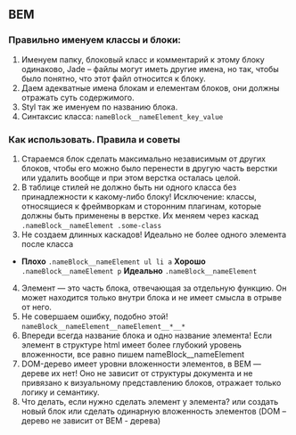 ## BEM

### Правильно именуем классы и блоки:
1. Именуем папку, блоковый класс и комментарий к этому блоку одинаково, Jade – файлы могут иметь другие имена, но так, чтобы было понятно, что этот файл относится к блоку.
2. Даем адекватные имена блокам и елементам блоков, они должны отражать суть содержимого.
3. Styl так же именуем по названию блока.
4. Синтаксис класса: 
`nameBlock__nameElement_key_value`

### Как использовать. Правила и советы
1. Стараемся блок сделать максимально независимым от других блоков, чтобы его можно было перенести в другую часть верстки или удалить вообще и при этом верстка осталась целой.
2. В таблице стилей не должно быть ни одного класса без принадлежности к какому-либо блоку!
Исключение: классы, относящиеся к фреймворкам и сторонним плагинам, которые должны быть применены в верстке. Их меняем через каскад
`.nameBlock__nameElement .some-class`
3. Не создаем длинных каскадов! Идеально не более одного элемента после класса
 - **Плохо**
 `.nameBlock__nameElement ul li a`
 **Хорошо**
 `.nameBlock__nameElement p`
 **Идеально**
 `.nameBlock__nameElement`
4. Элемент — это часть блока, отвечающая за отдельную функцию. Он может находится только внутри блока и не имеет смысла в отрыве от него.
5. Не совершаем ошибку, подобно этой!
  `nameBlock__nameElement__nameElement__*__*`
6. Впереди всегда название блока и одно название элемента! Если элемент в структуре html имеет более глубокий уровень вложенности, все равно пишем nameBlock__nameElement
7. DOM-дерево имеет уровни вложенности элементов, в BEM — дереве их нет! Оно не зависит от структуры документа и не привязано к визуальному представлению блоков, отражает только логику и семантику.
8. Что делать, если нужно сделать элемент у элемента?
или создать новый блок
или сделать одинарную вложенность элементов (DOM – дерево не зависит от BEM - дерева)


